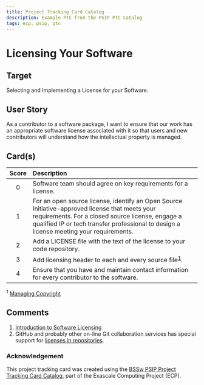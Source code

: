 ```yaml
---
title: Project Tracking Card Catalog
description: Example PTC from the PSIP PTC Catalog
tags: ecp, psip, ptc
---
```

# Licensing Your Software

## Target

Selecting and Implementing a License for your Software.

## User Story

As a contributor to a software package, I want to ensure that our work has an appropriate software license associated with it so that users and new contributors will understand how the intellectual property is managed.

## Card(s)

| Score         | Description |
| :-------------: | :------------- |
| 0 | Software team should agree on key requirements for a license. |
| 1 | For an open source license, identify an Open Source Initiative-approved license that meets your requirements.  For a closed source license, engage a qualified IP or tech transfer professional to design a license meeting your requirements.      |
| 2 | Add a LICENSE file with the text of the license to your code repository.      |
| 3 | Add licensing header to each and every source file<sup>[1]</sup>. |
| 4 | Ensure that you have and maintain contact information for every contributor to the software.     |

<sup>1</sup> [Managing Copyright](http://softwarefreedom.org/resources/2012/ManagingCopyrightInformation.html)

## Comments
1. [Introduction to Software Licensing](http://ideas-productivity.org/events/hpc-best-practices-webinars/#webinar024)
1. GitHub and probably other on-line Git collaboration services has special support for [licenses in repositories](https://help.github.com/en/github/creating-cloning-and-archiving-repositories/licensing-a-repository).


[1]: http://softwarefreedom.org/resources/2012/ManagingCopyrightInformation.html



### Acknowledgement

This project tracking card was created using the [BSSw PSIP Project Tracking Card Catalog](https://bssw-psip.github.io/ptc-catalog/), part of the Exascale Computing Project (ECP).
